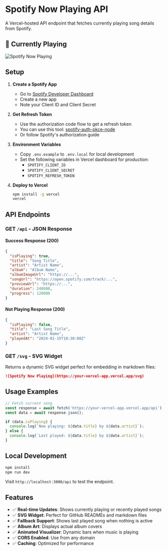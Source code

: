 # Spotify Now Playing API

A Vercel-hosted API endpoint that fetches currently playing song details from Spotify.

## 🎵 Currently Playing

![Spotify Now Playing](https://spotify-now-playing-alpha.vercel.app/svg)

## Setup

1. **Create a Spotify App**
   - Go to [Spotify Developer Dashboard](https://developer.spotify.com/dashboard)
   - Create a new app
   - Note your Client ID and Client Secret

2. **Get Refresh Token**
   - Use the authorization code flow to get a refresh token
   - You can use this tool: [spotify-auth-pkce-node](https://github.com/tobimori/spotify-auth-pkce-node)
   - Or follow Spotify's authorization guide

3. **Environment Variables**
   - Copy `.env.example` to `.env.local` for local development
   - Set the following variables in Vercel dashboard for production:
     - `SPOTIFY_CLIENT_ID`
     - `SPOTIFY_CLIENT_SECRET`
     - `SPOTIFY_REFRESH_TOKEN`

4. **Deploy to Vercel**

   ```bash
   npm install -g vercel
   vercel
   ```

## API Endpoints

### **GET** `/api` - JSON Response

#### Success Response (200)

```json
{
  "isPlaying": true,
  "title": "Song Title",
  "artist": "Artist Name",
  "album": "Album Name",
  "albumImageUrl": "https://...",
  "songUrl": "https://open.spotify.com/track/...",
  "previewUrl": "https://...",
  "duration": 240000,
  "progress": 120000
}
```

#### Not Playing Response (200)

```json
{
  "isPlaying": false,
  "title": "Last Song Title",
  "artist": "Artist Name",
  "playedAt": "2024-01-15T10:30:00Z"
}
```

### **GET** `/svg` - SVG Widget

Returns a dynamic SVG widget perfect for embedding in markdown files:

```markdown
![Spotify Now Playing](https://your-vercel-app.vercel.app/svg)
```

## Usage Examples

```javascript
// Fetch current song
const response = await fetch('https://your-vercel-app.vercel.app/api');
const data = await response.json();

if (data.isPlaying) {
  console.log(`Now playing: ${data.title} by ${data.artist}`);
} else {
  console.log(`Last played: ${data.title} by ${data.artist}`);
}
```

## Local Development

```bash
npm install
npm run dev
```

Visit `http://localhost:3000/api` to test the endpoint.

## Features

- ✅ **Real-time Updates**: Shows currently playing or recently played songs
- ✅ **SVG Widget**: Perfect for GitHub READMEs and markdown files
- ✅ **Fallback Support**: Shows last played song when nothing is active
- ✅ **Album Art**: Displays actual album covers
- ✅ **Animated Visualizer**: Dynamic bars when music is playing
- ✅ **CORS Enabled**: Use from any domain
- ✅ **Caching**: Optimized for performance
